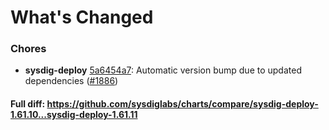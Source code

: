 # What's Changed

### Chores
- **sysdig-deploy** [5a6454a7](https://github.com/sysdiglabs/charts/commit/5a6454a7eda46ef6ade73f95e6a2567416279203): Automatic version bump due to updated dependencies ([#1886](https://github.com/sysdiglabs/charts/issues/1886))
#### Full diff: https://github.com/sysdiglabs/charts/compare/sysdig-deploy-1.61.10...sysdig-deploy-1.61.11
